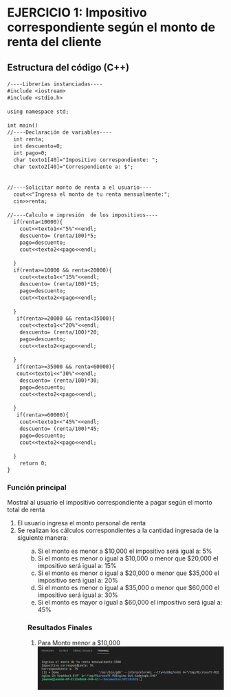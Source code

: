 <h1> EJERCICIO 1: Impositivo correspondiente según el monto de renta del cliente</h1>
<h2> Estructura del código (C++)</h2>

    /----Librerías instanciadas----
    #include <iostream>
    #include <stdio.h>

    using namespace std;

    int main()
    //----Declaración de variables----
      int renta;
      int descuento=0;
      int pago=0;
      char texto1[40]="Impositivo correspondiente: ";
      char texto2[40]="Correspondiente a: $";


    //----Solicitar monto de renta a el usuario----
      cout<<"Ingresa el monto de tu renta mensualmente:";
      cin>>renta;
 
    //----Calculo e impresión  de los impositivos----
      if(renta<10000){
        cout<<texto1<<"5%"<<endl;
        descuento= (renta/100)*5;
        pago=descuento;
        cout<<texto2<<pago<<endl;
    
      }
      if(renta>=10000 && renta<20000){
        cout<<texto1<<"15%"<<endl;
        descuento= (renta/100)*15;
        pago=descuento;
        cout<<texto2<<pago<<endl;
    
      }
       if(renta>=20000 && renta<35000){
        cout<<texto1<<"20%"<<endl;
        descuento= (renta/100)*20;
        pago=descuento;
        cout<<texto2<<pago<<endl;
    
      }
       if(renta>=35000 && renta<60000){
       cout<<texto1<<"30%"<<endl;
        descuento= (renta/100)*30;
        pago=descuento;
        cout<<texto2<<pago<<endl;
    
      }
       if(renta>=60000){
        cout<<texto1<<"45%"<<endl;
        descuento= (renta/100)*45;
        pago=descuento;
        cout<<texto2<<pago<<endl;
    
      }
        return 0;
    }    

<h3> Función principal </h3>
<p> Mostral al usuario el impositivo correspondiente a pagar según el monto total de renta </p>
<ol>
<li>El usuario ingresa el monto personal de renta
<li>Se realizan los cálculos correspondientes a la cantidad ingresada de la siguiente manera:
<ol>
<ol type="a">
<li>Si el monto es menor a $10,000 el impositivo será igual a: 5%
<li>Si el monto es menor o igual a $10,000 o menor que $20,000 el impositivo será igual a: 15%
<li>Si el monto es menor o igual a $20,000 o menor que $35,000 el impositivo será igual a: 20%
<li>Si el monto es menor o igual a $35,000 o menor que $60,000 el impositivo será igual a: 30%
<li>Si el monto es mayor o igual a $60,000 el impositivo será igual a: 45%
</ol>

<h3> Resultados Finales</h3>
<ol>
<li>Para Monto menor a $10,000
<img src= "imagenes/menor10.png">
